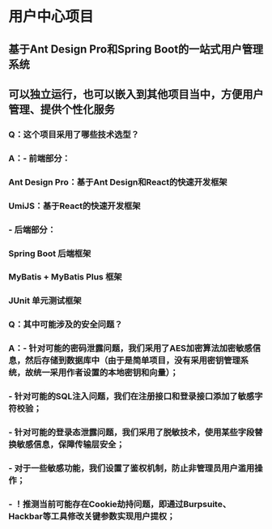 # 用户中心项目

## 基于Ant Design Pro和Spring Boot的一站式用户管理系统
## 可以独立运行，也可以嵌入到其他项目当中，方便用户管理、提供个性化服务

### Q：这个项目采用了哪些技术选型？
### A：- 前端部分：
### Ant Design Pro：基于Ant Design和React的快速开发框架
### UmiJS：基于React的快速开发框架

### - 后端部分：
### Spring Boot 后端框架
### MyBatis + MyBatis Plus 框架
### JUnit 单元测试框架

### Q：其中可能涉及的安全问题？
### A：- 针对可能的密码泄露问题，我们采用了AES加密算法加密敏感信息，然后存储到数据库中（由于是简单项目，没有采用密钥管理系统，故统一采用作者设置的本地密钥和向量）；
### - 针对可能的SQL注入问题，我们在注册接口和登录接口添加了敏感字符校验；
### - 针对可能的登录态泄露问题，我们采用了脱敏技术，使用某些字段替换敏感信息，保障传输层安全；
### - 对于一些敏感功能，我们设置了鉴权机制，防止非管理员用户滥用操作；
### - ！推测当前可能存在Cookie劫持问题，即通过Burpsuite、Hackbar等工具修改关键参数实现用户提权；
